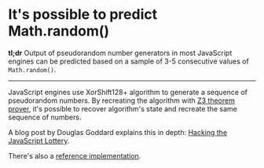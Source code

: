# It's possible to predict Math.random()

**tl;dr** Output of pseudorandom number generators in most JavaScript engines can be predicted based on
a sample of 3-5 consecutive values of `Math.random()`.

------

JavaScript engines use XorShift128+ algorithm to generate a sequence of pseudorandom numbers.
By recreating the algorithm with [Z3 theorem prover][0], it's possible to recover algorithm's state
and recreate the same sequence of numbers.

A blog post by Douglas Goddard explains this in depth: [Hacking the JavaScript Lottery][1].

There's also a [reference implementation][2].

[0]: https://github.com/Z3Prover/z3
[1]: https://blog.securityevaluators.com/hacking-the-javascript-lottery-80cc437e3b7f
[2]: https://github.com/TACIXAT/XorShift128Plus
